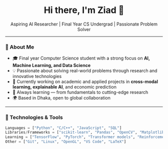 <h1 align="center">Hi there, I'm Ziad 👋</h1>

<p align="center">
  Aspiring AI Researcher | Final Year CS Undergrad | Passionate Problem Solver
</p>

---

### 🌟 About Me

- 🎓 Final year Computer Science student with a strong focus on **AI, Machine Learning, and Data Science**
- 💡 Passionate about solving real-world problems through research and innovative technologies
- 🧪 Currently working on academic and applied projects in **cross-modal learning, explainable AI**, and economic prediction
- 🌱 Always learning — from fundamentals to cutting-edge research
- 🌍 Based in Dhaka, open to global collaboration

---

### 🔧 Technologies & Tools
```python
Languages = ["Python", "C/C++", "JavaScript", "SQL"]
Libraries/Frameworks = ["scikit-learn", "Pandas", "OpenCV", "Matplotlib"]
Learning = ["TensorFlow", "PyTorch", "Transformer models", "Reinforcement Learning"]
Other = ["Git", "Linux", "OpenGL", "VS Code", "LaTeX"]
